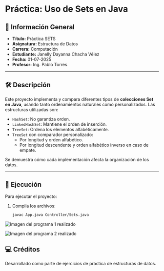 # Práctica: Uso de Sets en Java

## 📌 Información General

- **Título:** Práctica SETS  
- **Asignatura:** Estructura de Datos  
- **Carrera:** Computación  
- **Estudiante:** Janelly Dayanna Chacha Vélez
- **Fecha:** 01-07-2025  
- **Profesor:** Ing. Pablo Torres  

---

## 🛠️ Descripción

Este proyecto implementa y compara diferentes tipos de **colecciones Set en Java**, usando tanto ordenamientos naturales como personalizados. Las estructuras utilizadas son:

- `HashSet`: No garantiza orden.
- `LinkedHashSet`: Mantiene el orden de inserción.
- `TreeSet`: Ordena los elementos alfabéticamente.
- `TreeSet` con comparador personalizado:
  - Por longitud y orden alfabético.
  - Por longitud descendente y orden alfabético inverso en caso de empate.

Se demuestra cómo cada implementación afecta la organización de los datos.

---

## 🚀 Ejecución

Para ejecutar el proyecto:

1. Compila los archivos:
   ```bash
   javac App.java Controller/Sets.java

![Imagen del programa 1 realizado
](image.png)

![Imagen del programa 2 realizado
](image-2.png)
## 💻 Créditos

Desarrollado como parte de ejercicios de práctica de estructuras de datos.
